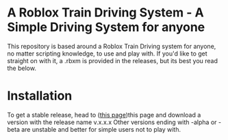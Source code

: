 # A Roblox Train Driving System - A Simple Driving System for anyone

This repository is based around a Roblox Train Driving system for anyone, no matter scripting knowledge, to use and play with.
If you'd like to get straight on with it, a .rbxm is provided in the releases, but its best you read the below.

# Installation
To get a stable release, head to ([this page](https://github.com/jake-baxter/rblx-train-driving-system/releases))this page and download a version with the release name v.x.x.x
Other versions ending with -alpha or -beta are unstable and better for simple users not to play with.
